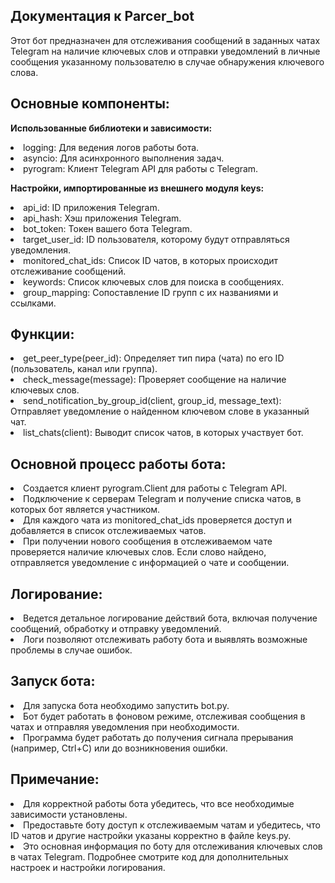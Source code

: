 ## Документация к Parcer_bot

Этот бот предназначен для отслеживания сообщений в заданных чатах Telegram на наличие ключевых слов и отправки уведомлений в личные сообщения указанному пользователю в случае обнаружения ключевого слова.

## <b>Основные компоненты:</b>
<b>Использованные библиотеки и зависимости:</b>

<li>logging: Для ведения логов работы бота.
<li>asyncio: Для асинхронного выполнения задач.
<li>pyrogram: Клиент Telegram API для работы с Telegram.

<b>Настройки, импортированные из внешнего модуля keys:</b>

<li>api_id: ID приложения Telegram.
<li>api_hash: Хэш приложения Telegram.
<li>bot_token: Токен вашего бота Telegram.
<li>target_user_id: ID пользователя, которому будут отправляться уведомления.
<li>monitored_chat_ids: Список ID чатов, в которых происходит отслеживание сообщений.
<li>keywords: Список ключевых слов для поиска в сообщениях.
<li>group_mapping: Сопоставление ID групп с их названиями и ссылками.

## <b>Функции:</b>

<li>get_peer_type(peer_id): Определяет тип пира (чата) по его ID (пользователь, канал или группа).
<li>check_message(message): Проверяет сообщение на наличие ключевых слов.
<li>send_notification_by_group_id(client, group_id, message_text): Отправляет уведомление о найденном ключевом слове в указанный чат.
<li>list_chats(client): Выводит список чатов, в которых участвует бот.

##  <b>Основной процесс работы бота:</b>

<li>Создается клиент pyrogram.Client для работы с Telegram API.
<li>Подключение к серверам Telegram и получение списка чатов, в которых бот является участником.
<li>Для каждого чата из monitored_chat_ids проверяется доступ и добавляется в список отслеживаемых чатов.
<li>При получении нового сообщения в отслеживаемом чате проверяется наличие ключевых слов. Если слово найдено, отправляется уведомление с информацией о чате и сообщении.

## <b>Логирование:</b>

<li>Ведется детальное логирование действий бота, включая получение сообщений, обработку и отправку уведомлений.
<li>Логи позволяют отслеживать работу бота и выявлять возможные проблемы в случае ошибок.

## <b>Запуск бота:</b>

<li>Для запуска бота необходимо запустить bot.py.
<li>Бот будет работать в фоновом режиме, отслеживая сообщения в чатах и отправляя уведомления при необходимости.
<li>Программа будет работать до получения сигнала прерывания (например, Ctrl+C) или до возникновения ошибки.

## <b>Примечание:</b>

<li>Для корректной работы бота убедитесь, что все необходимые зависимости установлены.
<li>Предоставьте боту доступ к отслеживаемым чатам и убедитесь, что ID чатов и другие настройки указаны корректно в файле keys.py.
<li>Это основная информация по боту для отслеживания ключевых слов в чатах Telegram. Подробнее смотрите код для дополнительных настроек и настройки логирования.
